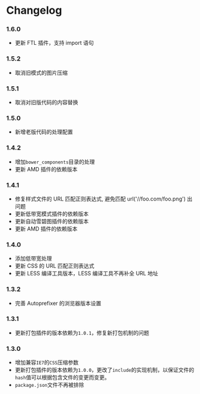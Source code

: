 # Changelog

### 1.6.0

* 更新 FTL 插件，支持 import 语句

### 1.5.2

* 取消旧模式的图片压缩

### 1.5.1

* 取消对旧版代码的内容替换

### 1.5.0

* 新增老版代码的处理配置

### 1.4.2

* 增加`bower_components`目录的处理
* 更新 AMD 插件的依赖版本

### 1.4.1

* 修复样式文件的 URL 匹配正则表达式, 避免匹配 url('//foo.com/foo.png') 出问题
* 更新低带宽模式插件的依赖版本
* 更新自动雪碧图插件的依赖版本
* 更新 AMD 插件的依赖版本

### 1.4.0

* 添加低带宽处理
* 更新 CSS 的 URL 匹配正则表达式
* 更新 LESS 编译工具版本，LESS 编译工具不再补全 URL 地址

### 1.3.2

* 完善 Autoprefixer 的浏览器版本设置

### 1.3.1

* 更新打包插件的版本依赖为`1.0.1`，修复新打包机制的问题

### 1.3.0

* 增加兼容`IE7`的`CSS`压缩参数
* 更新打包插件的版本依赖为`1.0.0`，更改了`include`的实现机制，以保证文件的`hash`值可以根据包含文件的变更而变更。
* `package.json`文件不再被排除
